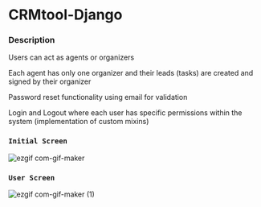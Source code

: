 # CRMtool-Django

### Description

Users can act as agents or organizers

Each agent has only one organizer and their leads (tasks) are created and signed by their organizer

Password reset functionality using email for validation

Login and Logout where each user has specific permissions within the system (implementation of custom
mixins)

### `Initial Screen`
![ezgif com-gif-maker](https://user-images.githubusercontent.com/56770452/151399118-803d5c9d-ab10-4728-9acf-e70ed681a108.gif)


### `User Screen`
![ezgif com-gif-maker (1)](https://user-images.githubusercontent.com/56770452/151399203-e82aaffa-8425-4b71-816f-05ab4897e8d6.gif)

